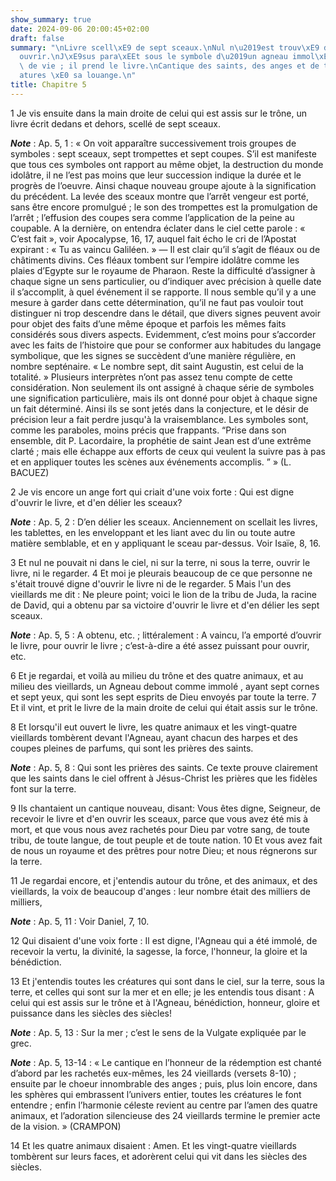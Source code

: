 ```yaml
---
show_summary: true
date: 2024-09-06 20:00:45+02:00
draft: false
summary: "\nLivre scell\xE9 de sept sceaux.\nNul n\u2019est trouv\xE9 digne de l\u2019\
  ouvrir.\nJ\xE9sus para\xEEt sous le symbole d\u2019un agneau immol\xE9, mais plein\
  \ de vie ; il prend le livre.\nCantique des saints, des anges et de toutes les cr\xE9\
  atures \xE0 sa louange.\n"
title: Chapitre 5
---
```





1 Je vis ensuite dans la main droite de celui qui est assis sur le trône, un livre écrit dedans et dehors, scellé de sept sceaux.

***Note*** :  Ap. 5, 1 : « On voit apparaître successivement trois groupes de symboles : sept sceaux, sept trompettes et sept coupes. S’il est manifeste que tous ces symboles ont rapport au même objet, la destruction du monde idolâtre, il ne l’est pas moins que leur succession indique la durée et le progrès de l’oeuvre. Ainsi chaque nouveau groupe ajoute à la signification du précédent. La levée des sceaux montre que l’arrêt vengeur est porté, sans être encore promulgué ; le son des trompettes est la promulgation de l’arrêt ; l’effusion des coupes sera comme l’application de la peine au coupable. A la dernière, on entendra éclater dans le ciel cette parole : « C’est fait », voir Apocalypse, 16, 17, auquel fait écho le cri de l’Apostat expirant : « Tu as vaincu Galiléen. » ― Il est clair qu’il s’agit de fléaux ou de châtiments divins. Ces fléaux tombent sur l’empire idolâtre comme les plaies d’Egypte sur le royaume de Pharaon. Reste la difficulté d’assigner à chaque signe un sens particulier, ou d’indiquer avec
précision à quelle date il s’accomplit, à quel événement il se rapporte. Il nous semble qu’il y a une mesure à garder dans cette détermination, qu’il ne faut pas vouloir tout distinguer ni trop descendre dans le détail, que divers signes peuvent avoir pour objet des faits d’une même époque et parfois les mêmes faits considérés sous divers aspects. Evidemment, c’est moins pour s’accorder avec les faits de l’histoire que pour se conformer aux habitudes du langage symbolique, que les signes se succèdent d’une manière régulière, en nombre septénaire. « Le nombre sept, dit saint Augustin, est celui de la totalité. » Plusieurs interprètes n’ont pas assez tenu compte de cette considération. Non seulement ils ont assigné à chaque série de symboles une signification particulière, mais ils ont donné pour objet à chaque signe un fait déterminé. Ainsi ils se sont jetés dans la conjecture, et le désir de précision leur a fait perdre jusqu'à la vraisemblance. Les symboles sont, comme les paraboles, moins précis que
frappants. “Prise dans son ensemble, dit P. Lacordaire, la prophétie de saint Jean est d’une extrême clarté ; mais elle échappe aux efforts de ceux qui veulent la suivre pas à pas et en appliquer toutes les scènes aux événements accomplis. ” » (L. BACUEZ)

2 Je vis encore un ange fort qui criait d'une voix forte : Qui est digne d'ouvrir le livre, et d'en délier les sceaux?

***Note*** :  Ap. 5, 2 : D’en délier les sceaux. Anciennement on scellait les livres, les tablettes, en les enveloppant et les liant avec du lin ou toute autre matière semblable, et en y appliquant le sceau par-dessus. Voir Isaïe, 8, 16.

3 Et nul ne pouvait ni dans le ciel, ni sur la terre, ni sous la terre, ouvrir le livre, ni le regarder. 4 Et moi je pleurais beaucoup de ce que personne ne s'était trouvé digne d'ouvrir le livre ni de le regarder. 5 Mais l'un des vieillards me dit : Ne pleure point; voici le lion de la tribu de Juda, la racine de David, qui a obtenu par sa victoire d'ouvrir le livre et d'en délier les sept sceaux.

***Note*** :  Ap. 5, 5 : A obtenu, etc. ; littéralement : A vaincu, l’a emporté d’ouvrir le livre, pour ouvrir le livre ; c’est-à-dire a été assez puissant pour ouvrir, etc.


6 Et je regardai, et voilà au milieu du trône et des quatre animaux, et au milieu des vieillards, un Agneau debout comme immolé , ayant sept cornes et sept yeux, qui sont les sept esprits de Dieu envoyés par toute la terre. 7 Et il vint, et prit le livre de la main droite de celui qui était assis sur le trône.


8 Et lorsqu'il eut ouvert le livre, les quatre animaux et les vingt-quatre vieillards tombèrent devant l'Agneau, ayant chacun des harpes et des coupes pleines de parfums, qui sont les prières des saints.

***Note*** :  Ap. 5, 8 : Qui sont les prières des saints. Ce texte prouve clairement que les saints dans le ciel offrent à Jésus-Christ les prières que les fidèles font sur la terre.

9 Ils chantaient un cantique nouveau, disant: Vous êtes digne, Seigneur, de recevoir le livre et d'en ouvrir les sceaux, parce que vous avez été mis à mort, et que vous nous avez rachetés pour Dieu par votre sang, de toute tribu, de toute langue, de tout peuple et de toute nation. 10 Et vous avez fait de nous un royaume et des prêtres pour notre Dieu; et nous régnerons sur la terre.


11 Je regardai encore, et j'entendis autour du trône, et des animaux, et des vieillards, la voix de beaucoup d'anges : leur nombre était des milliers de milliers,

***Note*** :  Ap. 5, 11 : Voir Daniel, 7, 10.

12 Qui disaient d'une voix forte : Il est digne, l'Agneau qui a été immolé, de recevoir la vertu, la divinité, la sagesse, la force, l'honneur, la gloire et la bénédiction.


13 Et j'entendis toutes les créatures qui sont dans le ciel, sur la terre, sous la terre, et celles qui sont sur la mer et en elle; je les entendis tous disant : A celui qui est assis sur le trône et à l'Agneau, bénédiction, honneur, gloire et puissance dans les siècles des siècles!

***Note*** :  Ap. 5, 13 : Sur la mer ; c’est le sens de la Vulgate expliquée par le grec.

***Note*** :  Ap. 5, 13-14 : « Le cantique en l’honneur de la rédemption est chanté d’abord par les rachetés eux-mêmes, les 24 vieillards (versets 8-10) ; ensuite par le choeur innombrable des anges ; puis, plus loin encore, dans les sphères qui embrassent l’univers entier, toutes les créatures le font entendre ; enfin l’harmonie céleste revient au centre par l’amen des quatre animaux, et l’adoration silencieuse des 24 vieillards termine le premier acte de la vision. » (CRAMPON)


14 Et les quatre animaux disaient : Amen. Et les vingt-quatre vieillards tombèrent sur leurs faces, et adorèrent celui qui vit dans les siècles des siècles.

